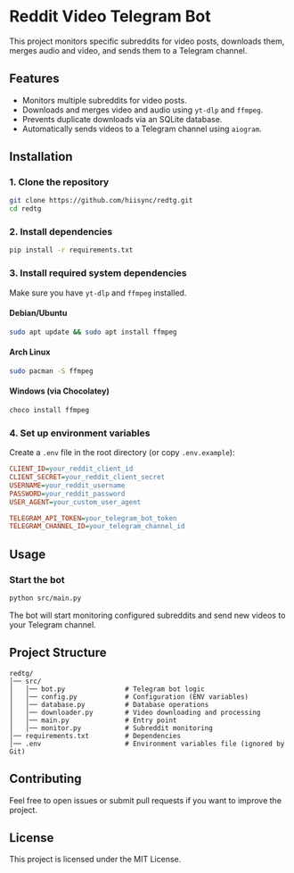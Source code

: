 # Reddit Video Telegram Bot

This project monitors specific subreddits for video posts, downloads them, merges audio and video, and sends them to a Telegram channel.

## Features

- Monitors multiple subreddits for video posts.
- Downloads and merges video and audio using `yt-dlp` and `ffmpeg`.
- Prevents duplicate downloads via an SQLite database.
- Automatically sends videos to a Telegram channel using `aiogram`.

## Installation

### 1. Clone the repository

```sh
git clone https://github.com/hiisync/redtg.git
cd redtg
```

### 2. Install dependencies

```sh
pip install -r requirements.txt
```

### 3. Install required system dependencies

Make sure you have `yt-dlp` and `ffmpeg` installed.

#### Debian/Ubuntu

```sh
sudo apt update && sudo apt install ffmpeg
```

#### Arch Linux

```sh
sudo pacman -S ffmpeg
```

#### Windows (via Chocolatey)

```sh
choco install ffmpeg
```

### 4. Set up environment variables

Create a `.env` file in the root directory (or copy `.env.example`):

```ini
CLIENT_ID=your_reddit_client_id
CLIENT_SECRET=your_reddit_client_secret
USERNAME=your_reddit_username
PASSWORD=your_reddit_password
USER_AGENT=your_custom_user_agent

TELEGRAM_API_TOKEN=your_telegram_bot_token
TELEGRAM_CHANNEL_ID=your_telegram_channel_id
```

## Usage

### Start the bot

```sh
python src/main.py
```

The bot will start monitoring configured subreddits and send new videos to your Telegram channel.

## Project Structure

```
redtg/
│── src/
│   │── bot.py               # Telegram bot logic
│   │── config.py            # Configuration (ENV variables)
│   │── database.py          # Database operations
│   │── downloader.py        # Video downloading and processing
│   │── main.py              # Entry point
│   │── monitor.py           # Subreddit monitoring
│── requirements.txt         # Dependencies
│── .env                     # Environment variables file (ignored by Git)
```

## Contributing

Feel free to open issues or submit pull requests if you want to improve the project.

## License

This project is licensed under the MIT License.
